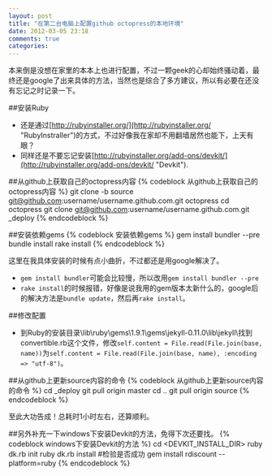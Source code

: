 ```yaml
---
layout: post
title: "在第二台电脑上配置github octopress的本地环境"
date: 2012-03-05 23:18
comments: true
categories: 
---
```

本来倒是没想在家里的本本上也进行配置，不过一颗geek的心却始终骚动着，最终还是google了出来具体的方法，当然也是综合了多方建议，所以有必要在还没有忘记之时记录一下。

##安装Ruby
- 还是通过[http://rubyinstaller.org/](http://rubyinstaller.org/ "RubyInstraller")的方式，不过好像我在家却不用翻墙居然也能下，上天有眼？
- 同样还是不要忘记安装[http://rubyinstaller.org/add-ons/devkit/](http://rubyinstaller.org/add-ons/devkit/ "Devkit").

##从github上获取自己的octopress内容
{% codeblock 从github上获取自己的octopress内容 %}
git clone -b source git@github.com:username/username.github.com.git octopress
cd octopress
git clone git@github.com:username/username.github.com.git _deploy
{% endcodeblock %}

##安装依赖gems
{% codeblock 安装依赖gems %}
gem install bundler --pre 
bundle install
rake install
{% endcodeblock %}

这里在我具体安装的时候有点小曲折，不过都还是用google解决了。
- `gem install bundler`可能会比较慢，所以改用`gem install bundler --pre`
- `rake install`的时候报错，好像是说我用的gem版本太新什么的，google后的解决方法是`bundle update`，然后再`rake install`。

##修改配置
- 到Ruby的安装目录\lib\ruby\gems\1.9.1\gems\jekyll-0.11.0\lib\jekyll\找到convertible.rb这个文件，修改`self.content = File.read(File.join(base, name))`为`self.content = File.read(File.join(base, name), :encoding => "utf-8")`。

##从github上更新source内容的命令
{% codeblock 从github上更新source内容的命令 %}
cd _deploy
git pull origin master
cd ..
git pull origin source
{% endcodeblock %}

至此大功告成！总耗时1小时左右，还算顺利。

##另外补充一下windows下安装Devkit的方法，免得下次还要找。
{% codeblock windows下安装Devkit的方法 %}
cd <DEVKIT_INSTALL_DIR>
ruby dk.rb init
ruby dk.rb install
#检验是否成功
gem install rdiscount --platform=ruby
{% endcodeblock %}




